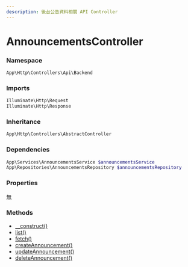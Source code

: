 ```yaml
---
description: 後台公告資料相關 API Controller
---
```


# AnnouncementsController

### Namespace

```php
App\Http\Controllers\Api\Backend
```

### Imports

```php
Illuminate\Http\Request
Illuminate\Http\Response
```

### Inheritance

```php
App\Http\Controllers\AbstractController
```

### Dependencies

```php
App\Services\AnnouncementsService $announcementsService
App\Repositories\AnnouncementsRepository $announcementsRepository
```

### Properties

無

### Methods

* [\_\_construct()](__construct.md)
* [list()](list.md)
* [fetch()](fetch.md)
* [createAnnouncement()](createannouncement.md)
* [updateAnnouncement()](updateannouncement.md)
* [deleteAnnouncement()](deleteannouncement.md)
